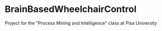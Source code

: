 # BrainBasedWheelchairControl
Project for the "Process Mining and Intelligence" class at Pisa University
